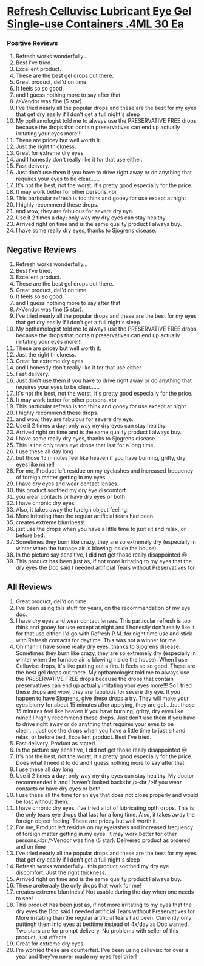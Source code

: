 # [Refresh Celluvisc Lubricant Eye Gel Single-use Containers .4ML 30 Ea](https://products.checkmycream.com/products/Refresh-Celluvisc-Lubricant-Eye-Gel-Single-use-Containers-.4ML-30-Ea.html)

### Positive Reviews

<ol>
      <li>Refresh works wonderfully...</li>
      <li>Best I&#x27;ve tried.</li>
      <li>Excellent product.  </li>
      <li>These are the best gel drops out there.  </li>
      <li>Great product, del&#x27;d on time.</li>
      <li>It feels so so good.  </li>
      <li>and I guess nothing more to say after that</li>
      <li>/&gt;Vendor was fine (5 star).  </li>
      <li>I&#x27;ve tried nearly all the popular drops and these are the best for my eyes that get dry easily if I don&#x27;t get a full night&#x27;s sleep</li>
      <li>My opthamologist told me to always use the PRESERVATIVE FREE drops because the drops that contain preservatives can end up actually irritating your eyes more!!!  </li>
      <li>These are pricey but well worth it.</li>
      <li>Just the right thickness.</li>
      <li>Great for extreme dry eyes.</li>
      <li>and I honestly don&#x27;t really like it for that use either.</li>
      <li>Fast delivery.</li>
      <li>Just don&#x27;t use them if you have to drive right away or do anything that requires your eyes to be clear......</li>
      <li>It&#x27;s not the best, not the worst, it&#x27;s pretty good especially for the price.  </li>
      <li>It may work better for other persons.&lt;br</li>
      <li>This particular refresh is too think and gooey for use except at night</li>
      <li>I highly recommend these drops.  </li>
      <li>and wow, they are fabulous for severe dry eye.  </li>
      <li>Use it 2 times a day; only way my dry eyes can stay healthy.</li>
      <li>Arrived right on time and is the same quality product I always buy.</li>
      <li>I have some really dry eyes, thanks to Sjogrens disease.  </li>
</ol>


<h2>Negative Reviews</h2>
<ol>
<li> Refresh works wonderfully...</li>
<li> Best I&#x27;ve tried.</li>
<li> Excellent product.  </li>
<li> These are the best gel drops out there.  </li>
<li> Great product, del&#x27;d on time.</li>
<li> It feels so so good.  </li>
<li> and I guess nothing more to say after that</li>
<li> /&gt;Vendor was fine (5 star).  </li>
<li> I&#x27;ve tried nearly all the popular drops and these are the best for my eyes that get dry easily if I don&#x27;t get a full night&#x27;s sleep</li>
<li> My opthamologist told me to always use the PRESERVATIVE FREE drops because the drops that contain preservatives can end up actually irritating your eyes more!!!  </li>
<li> These are pricey but well worth it.</li>
<li> Just the right thickness.</li>
<li> Great for extreme dry eyes.</li>
<li> and I honestly don&#x27;t really like it for that use either.</li>
<li> Fast delivery.</li>
<li> Just don&#x27;t use them if you have to drive right away or do anything that requires your eyes to be clear......</li>
<li> It&#x27;s not the best, not the worst, it&#x27;s pretty good especially for the price.  </li>
<li> It may work better for other persons.&lt;br</li>
<li> This particular refresh is too think and gooey for use except at night</li>
<li> I highly recommend these drops.  </li>
<li> and wow, they are fabulous for severe dry eye.  </li>
<li> Use it 2 times a day; only way my dry eyes can stay healthy.</li>
<li> Arrived right on time and is the same quality product I always buy.</li>
<li> I have some really dry eyes, thanks to Sjogrens disease.  </li>
<li> This is the only tears eye drops that last for a long time.</li>
<li> I use these all day long</li>
<li> but those 15 minutes feel like heaven if you have burning, gritty, dry eyes like mine!!  </li>
<li> For me, Product left residue on my eyelashes and increased frequency of foreign matter getting in my eyes.  </li>
<li> I have dry eyes and wear contact lenses.</li>
<li> this product soothed my dry eye discomfort.</li>
<li> you wear contacts or have dry eyes or both</li>
<li> I have chronic dry eyes.</li>
<li> Also, it takes away the foreign object feeling.</li>
<li> More irritating than the regular artificial tears had been.  </li>
<li> creates extreme blurriness!  </li>
<li> just use the drops when you have a little time to just sit and relax, or before bed.  </li>
<li> Sometimes they burn like crazy, they are so extremely dry (especially in winter when the furnace air is blowing inside the house).  </li>
<li> In the picture say sensitive, I did not get those really disappointed 😢</li>
<li> This product has been just as, if not more irritating to my eyes that the dry eyes the Doc said I needed artificial Tears without Preservatives for.  </li>
</ol>

<h2>All Reviews</h2>

<ol>
    <li> Great product, del&#x27;d on time.</li>
    <li> I&#x27;ve been using this stuff for years, on the recommendation of my eye doc.</li>
    <li> I have dry eyes and wear contact lenses. This particular refresh is too think and gooey for use except at night and I honestly don&#x27;t really like it for that use either. I&#x27;d go with Refresh P.M. for night time use and stick with Refresh contacts for daytime. This was not a winner for me.</li>
    <li> Oh man!! I have some really dry eyes, thanks to Sjogrens disease.  Sometimes they burn like crazy, they are so extremely dry (especially in winter when the furnace air is blowing inside the house).  When I use Celluvisc drops, it&#x27;s like putting out a fire.  It feels so so good.  These are the best gel drops out there.  My opthamologist told me to always use the PRESERVATIVE FREE drops because the drops that contain preservatives can end up actually irritating your eyes more!!!  So I tried these drops and wow, they are fabulous for severe dry eye.  If you happen to have Sjogrens, give these drops a try.  They will make your eyes blurry for about 15 minutes after applying, they are gel....but those 15 minutes feel like heaven if you have burning, gritty, dry eyes like mine!!  I highly recommend these drops.  Just don&#x27;t use them if you have to drive right away or do anything that requires your eyes to be clear......just use the drops when you have a little time to just sit and relax, or before bed.  Excellent product.  Best I&#x27;ve tried.</li>
    <li> Fast delivery. Product as stated</li>
    <li> In the picture say sensitive, I did not get those really disappointed 😢</li>
    <li> It&#x27;s not the best, not the worst, it&#x27;s pretty good especially for the price.  Does what I need it to do and I guess nothing more to say after that</li>
    <li> I use these all day long</li>
    <li> Use it 2 times a day; only way my dry eyes can stay healthy. My doctor recommended it and I haven&#x27;t looked back&lt;br /&gt;&lt;br /&gt;If you wear contacts or have dry eyes or both</li>
    <li> I use these all the time for an eye that does not close properly and would be lost without them.</li>
    <li> I have chronic dry eyes. I&#x27;ve tried a lot of lubricating opth drops. This is the only tears eye drops that last for a long time. Also, it takes away the foreign object feeling. These are pricey but well worth it.</li>
    <li> For me, Product left residue on my eyelashes and increased frequency of foreign matter getting in my eyes.  It may work better for other persons.&lt;br /&gt;Vendor was fine (5 star).  Delivered product as ordered and on time</li>
    <li> I&#x27;ve tried nearly all the popular drops and these are the best for my eyes that get dry easily if I don&#x27;t get a full night&#x27;s sleep</li>
    <li> Refresh works wonderfully...this product soothed my dry eye discomfort. Just the right thickness.</li>
    <li> Arrived right on time and is the same quality product I always buy.</li>
    <li> These areiteraaly the only drops that work for me!</li>
    <li> creates extreme blurriness!  Not usable during the day when one needs to see!</li>
    <li> This product has been just as, if not more irritating to my eyes that the dry eyes the Doc said I needed artificial Tears without Preservatives for.  More irritating than the regular artificial tears had been.  Currently only puttingh them into eyes at bedtime instead of 4x/day as Doc wanted.  Two stars are for prompt delivery.  No problems with seller of this product, just effects</li>
    <li> Great for extreme dry eyes.</li>
    <li> I&#x27;m worried these are counterfeit. I&#x27;ve been using celluvisc for over a year and they&#x27;ve never made my eyes feel drier!</li>
</ol>





